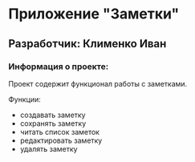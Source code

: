 # Приложение "Заметки"
## Разработчик: Клименко Иван
### Информация о проекте:

Проект содержит функционал работы с заметками.

Функции:
+ создавать заметку
+ сохранять заметку
+ читать список заметок
+ редактировать заметку
+ удалять заметку

